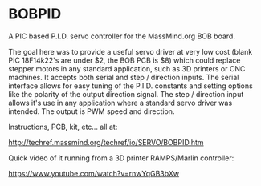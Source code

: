 # BOBPID
A PIC based P.I.D. servo controller for the MassMind.org BOB board. 

The goal here was to provide a useful servo driver at very low cost (blank PIC 18F14k22's are under $2, the BOB PCB is $8) which could replace stepper motors in any standard application, such as 3D printers or CNC machines. It accepts both serial and step / direction inputs. The serial interface allows for easy tuning of the P.I.D. constants and setting options like the polarity of the output direction signal. The step / direction input allows it's use in any application where a standard servo driver was intended. The output is PWM speed and direction. 

Instructions, PCB, kit, etc... all at:

http://techref.massmind.org/techref/io/SERVO/BOBPID.htm

Quick video of it running from a 3D printer RAMPS/Marlin controller:

https://www.youtube.com/watch?v=rnwYqGB3bXw
